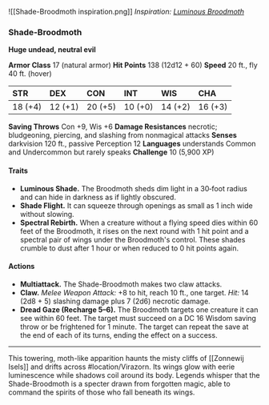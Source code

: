 ![[Shade-Broodmoth inspiration.png]]
*Inspiration: [Luminous Broodmoth](https://gatherer-static.wizards.com/Cards/medium/8DDB6D31EFADC6D359E2623718A1CAEAD1C7C8665B64ED4AF93932AB224793B9.webp)*

### Shade-Broodmoth
**Huge undead, neutral evil**

**Armor Class** 17 (natural armor)
**Hit Points** 138 (12d12 + 60)
**Speed** 20 ft., fly 40 ft. (hover)

|STR|DEX|CON|INT|WIS|CHA|
|:--|:--|:--|:--|:--|:--|
|18 (+4)|12 (+1)|20 (+5)|10 (+0)|14 (+2)|16 (+3)|

**Saving Throws** Con +9, Wis +6
**Damage Resistances** necrotic; bludgeoning, piercing, and slashing from nonmagical attacks
**Senses** darkvision 120 ft., passive Perception 12
**Languages** understands Common and Undercommon but rarely speaks
**Challenge** 10 (5,900 XP)

#### Traits
- **Luminous Shade.** The Broodmoth sheds dim light in a 30‑foot radius and can hide in darkness as if lightly obscured.
- **Shade Flight.** It can squeeze through openings as small as 1 inch wide without slowing.
- **Spectral Rebirth.** When a creature without a flying speed dies within 60 feet of the Broodmoth, it rises on the next round with 1 hit point and a spectral pair of wings under the Broodmoth's control. These shades crumble to dust after 1 hour or when reduced to 0 hit points again.

#### Actions
- **Multiattack.** The Shade-Broodmoth makes two claw attacks.
- **Claw.** *Melee Weapon Attack:* +8 to hit, reach 10 ft., one target. *Hit:* 14 (2d8 + 5) slashing damage plus 7 (2d6) necrotic damage.
- **Dread Gaze (Recharge 5–6).** The Broodmoth targets one creature it can see within 60 feet. The target must succeed on a DC 16 Wisdom saving throw or be frightened for 1 minute. The target can repeat the save at the end of each of its turns, ending the effect on a success.

---

This towering, moth-like apparition haunts the misty cliffs of [[Zonnewij Isels]] and drifts across #location/Virazorn. Its wings glow with eerie luminescence while shadows coil around its body. Legends whisper that the Shade-Broodmoth is a specter drawn from forgotten magic, able to command the spirits of those who fall beneath its wings.
